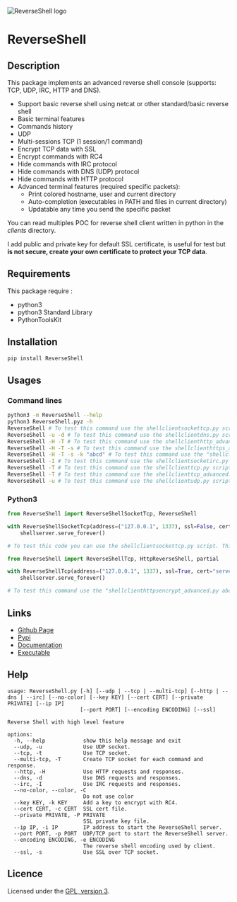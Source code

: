 ![ReverseShell logo](https://mauricelambert.github.io/info/python/code/ReverseShell_small.png "ReverseShell logo")

# ReverseShell

## Description

This package implements an advanced reverse shell console (supports: TCP, UDP, IRC, HTTP and DNS).

 - Support basic reverse shell using netcat or other standard/basic reverse shell
 - Basic terminal features
 - Commands history
 - UDP
 - Multi-sessions TCP (1 session/1 command)
 - Encrypt TCP data with SSL
 - Encrypt commands with RC4
 - Hide commands with IRC protocol
 - Hide commands with DNS (UDP) protocol
 - Hide commands with HTTP protocol
 - Advanced terminal features (required specific packets):
     - Print colored hostname, user and current directory
     - Auto-completion (executables in PATH and files in current directory)
     - Updatable any time you send the specific packet

You can read multiples POC for reverse shell client written in python in the *clients* directory.

I add public and private key for default SSL certificate, is useful for test but **is not secure, create your own certificate to protect your TCP data**.

## Requirements

This package require :
 - python3
 - python3 Standard Library
 - PythonToolsKit

## Installation

```bash
pip install ReverseShell
```

## Usages

### Command lines

```bash
python3 -m ReverseShell --help
python3 ReverseShell.pyz -h
ReverseShell # To test this command use the shellclientsockettcp.py script. This is a standard/basic reverse shell compatible with netcat.
ReverseShell -u -d # To test this command use the shellclientdns.py script. This is a DNS (UDP) reverse shell.
ReverseShell -H -T # To test this command use the shellclienthttp_advanced.py script. This is an advanced HTTP reverse shell.
ReverseShell -H -T -s # To test this command use the shellclienthttps_advanced.py script. This is an advanced HTTPS reverse shell.
ReverseShell -H -T -s -k "abcd" # To test this command use the "shellclienthttpsencrypt_advanced.py abcd" command. This is an advanced HTTPS encrypted (using RC4 with "abcd" key) reverse shell.
ReverseShell -I # To test this command use the shellclientsocketirc.py script. This is an IRC reverse shell.
ReverseShell -T # To test this command use the shellclienttcp.py script. This is a multi-sessions TCP reverse shell.
ReverseShell -T # To test this command use the shellclienttcp_advanced.py script. This is an advanced multi-sessions TCP reverse shell.
ReverseShell -u # To test this command use the shellclientudp.py script. This is a UDP reverse shell.
```

### Python3

```python
from ReverseShell import ReverseShellSocketTcp, ReverseShell

with ReverseShellSocketTcp(address=("127.0.0.1", 1337), ssl=False, cert=None, key=None, handler=ReverseShell) as shellserver:
    shellserver.serve_forever()

# To test this code you can use the shellclientsockettcp.py script. This is a standard/basic reverse shell compatible with netcat.

from ReverseShell import ReverseShellTcp, HttpReverseShell, partial

with ReverseShellTcp(address=("127.0.0.1", 1337), ssl=True, cert="server.crt", key="server.key", handler=partial(HttpReverseShell, key=b"abcd", encoding="utf-8")) as shellserver:
    shellserver.serve_forever()

# To test this command use the "shellclienthttpsencrypt_advanced.py abcd" command. This is an advanced HTTPS encrypted (using RC4 with "abcd" key) reverse shell.
```

## Links

 - [Github Page](https://github.com/mauricelambert/ReverseShell)
 - [Pypi](https://pypi.org/project/ReverseShell/)
 - [Documentation](https://mauricelambert.github.io/info/python/security/ReverseShell.html)
 - [Executable](https://mauricelambert.github.io/info/python/security/ReverseShell.pyz)

## Help

```text
usage: ReverseShell.py [-h] [--udp | --tcp | --multi-tcp] [--http | --dns | --irc] [--no-color] [--key KEY] [--cert CERT] [--private PRIVATE] [--ip IP]
                       [--port PORT] [--encoding ENCODING] [--ssl]

Reverse Shell with high level feature

options:
  -h, --help            show this help message and exit
  --udp, -u             Use UDP socket.
  --tcp, -t             Use TCP socket.
  --multi-tcp, -T       Create TCP socket for each command and response.
  --http, -H            Use HTTP requests and responses.
  --dns, -d             Use DNS requests and responses.
  --irc, -I             Use IRC requests and responses.
  --no-color, --color, -C
                        Do not use color
  --key KEY, -k KEY     Add a key to encrypt with RC4.
  --cert CERT, -c CERT  SSL cert file.
  --private PRIVATE, -P PRIVATE
                        SSL private key file.
  --ip IP, -i IP        IP address to start the ReverseShell server.
  --port PORT, -p PORT  UDP/TCP port to start the ReverseShell server.
  --encoding ENCODING, -e ENCODING
                        The reverse shell encoding used by client.
  --ssl, -s             Use SSL over TCP socket.
```

## Licence

Licensed under the [GPL, version 3](https://www.gnu.org/licenses/).
